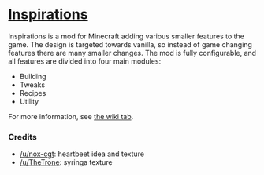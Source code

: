 # [Inspirations](https://minecraft.curseforge.com/projects/inspirations)

Inspirations is a mod for Minecraft adding various smaller features to the game. The design is targeted towards vanilla, so instead of game changing features there are many smaller changes. The mod is fully configurable, and all features are divided into four main modules:

* Building
* Tweaks
* Recipes
* Utility

For more information, see [the wiki tab](https://github.com/KnightMiner/Inspirations/wiki).



### Credits

- [/u/nox-cgt](https://www.reddit.com/user/nox-cgt): heartbeet idea and texture
- [/u/TheTrone](https://www.reddit.com/user/TheTrone): syringa texture